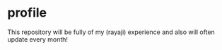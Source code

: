 # profile
This repository will be fully of my (rayaji) experience and also will often update every month!
